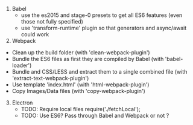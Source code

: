 1. Babel
    - use the es2015 and stage-0 presets to get all ES6 features (even those not fully specified)
    - use 'transform-runtime' plugin so that generators and async/await could work
2. Webpack
 - Clean up the build folder (with 'clean-webpack-plugin')
 - Bundle the ES6 files as first they are compiled by Babel (with 'babel-loader')
 - Bundle and CSS/LESS and extract them to a single combined file
     (with 'extract-text-webpack-plugin')
 - Use template 'index.html' (with 'html-webpack-plugin')
 - Copy Images/Data files (with 'copy-webpack-plugin')

 3. Electron
    - TODO: Require local files require('./fetchLocal');
    - TODO: Use ES6? Pass through Babel and Webpack or not ?
    